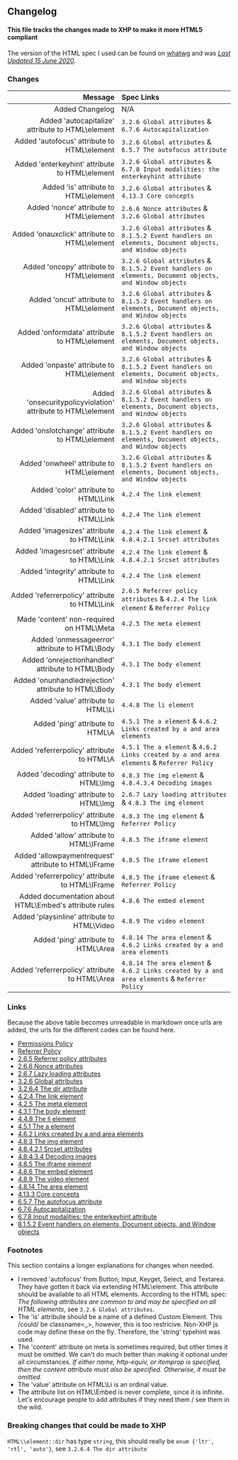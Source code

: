 ## Changelog

#### This file tracks the changes made to XHP to make it more HTML5 compliant

The version of the HTML spec I used can be found on [whatwg](https://html.spec.whatwg.org/) and was [_Last Updated 15 June 2020_](https://github.com/whatwg/html/commit/f6cbe27c88012dbf8d912fe752e3e7247ff7d3ca).

### Changes

|                                                      Message | Spec Links                                                                                             |
| -----------------------------------------------------------: | :----------------------------------------------------------------------------------------------------- |
|                                              Added Changelog | N/A                                                                                                    |
|            Added 'autocapitalize' attribute to HTML\\element | `3.2.6 Global attributes` & `6.7.6 Autocapitalization`                                                 |
|                 Added 'autofocus' attribute to HTML\\element | `3.2.6 Global attributes` & `6.5.7 The autofocus attribute`                                            |
|              Added 'enterkeyhint' attribute to HTML\\element | `3.2.6 Global attributes` & `6.7.8 Input modalities: the enterkeyhint attribute`                       |
|                        Added 'is' attribute to HTML\\element | `3.2.6 Global attributes` & `4.13.3 Core concepts`                                                     |
|                     Added 'nonce' attribute to HTML\\element | `2.6.6 Nonce attributes` & `3.2.6 Global attributes`                                                   |
|                Added 'onauxclick' attribute to HTML\\element | `3.2.6 Global attributes` & `8.1.5.2 Event handlers on elements, Document objects, and Window objects` |
|                    Added 'oncopy' attribute to HTML\\element | `3.2.6 Global attributes` & `8.1.5.2 Event handlers on elements, Document objects, and Window objects` |
|                     Added 'oncut' attribute to HTML\\element | `3.2.6 Global attributes` & `8.1.5.2 Event handlers on elements, Document objects, and Window objects` |
|                Added 'onformdata' attribute to HTML\\element | `3.2.6 Global attributes` & `8.1.5.2 Event handlers on elements, Document objects, and Window objects` |
|                   Added 'onpaste' attribute to HTML\\element | `3.2.6 Global attributes` & `8.1.5.2 Event handlers on elements, Document objects, and Window objects` |
| Added 'onsecuritypolicyviolation' attribute to HTML\\element | `3.2.6 Global attributes` & `8.1.5.2 Event handlers on elements, Document objects, and Window objects` |
|              Added 'onslotchange' attribute to HTML\\element | `3.2.6 Global attributes` & `8.1.5.2 Event handlers on elements, Document objects, and Window objects` |
|                   Added 'onwheel' attribute to HTML\\element | `3.2.6 Global attributes` & `8.1.5.2 Event handlers on elements, Document objects, and Window objects` |
|                        Added 'color' attribute to HTML\\Link | `4.2.4 The link element`                                                                               |
|                     Added 'disabled' attribute to HTML\\Link | `4.2.4 The link element`                                                                               |
|                   Added 'imagesizes' attribute to HTML\\Link | `4.2.4 The link element` & `4.8.4.2.1 Srcset attributes`                                               |
|                  Added 'imagesrcset' attribute to HTML\\Link | `4.2.4 The link element` & `4.8.4.2.1 Srcset attributes`                                               |
|                    Added 'integrity' attribute to HTML\\Link | `4.2.4 The link element`                                                                               |
|               Added 'referrerpolicy' attribute to HTML\\Link | `2.6.5 Referrer policy attributes` & `4.2.4 The link element` & `Referrer Policy`                      |
|                    Made 'content' non-required on HTML\\Meta | `4.2.5 The meta element`                                                                               |
|               Added 'onmessageerror' attribute to HTML\\Body | `4.3.1 The body element`                                                                               |
|           Added 'onrejectionhandled' attribute to HTML\\Body | `4.3.1 The body element`                                                                               |
|         Added 'onunhandledrejection' attribute to HTML\\Body | `4.3.1 The body element`                                                                               |
|                          Added 'value' attribute to HTML\\Li | `4.4.8 The li element`                                                                                 |
|                            Added 'ping' attribute to HTML\\A | `4.5.1 The a element` & `4.6.2 Links created by a and area elements`                                   |
|                  Added 'referrerpolicy' attribute to HTML\\A | `4.5.1 The a element` & `4.6.2 Links created by a and area elements` & `Referrer Policy`               |
|                      Added 'decoding' attribute to HTML\\Img | `4.8.3 The img element` & `4.8.4.3.4 Decoding images`                                                  |
|                       Added 'loading' attribute to HTML\\Img | `2.6.7 Lazy loading attributes` & `4.8.3 The img element`                                              |
|                Added 'referrerpolicy' attribute to HTML\\Img | `4.8.3 The img element` & `Referrer Policy`                                                            |
|                      Added 'allow' attribute to HTML\\IFrame | `4.8.5 The iframe element`                                                                             |
|        Added 'allowpaymentrequest' attribute to HTML\\IFrame | `4.8.5 The iframe element`                                                                             |
|             Added 'referrerpolicy' attribute to HTML\\IFrame | `4.8.5 The iframe element` & `Referrer Policy`                                                         |
|      Added documentation about HTML\\Embed's attribute rules | `4.8.6 The embed element`                                                                              |
|                 Added 'playsinline' attribute to HTML\\Video | `4.8.9 The video element`                                                                              |
|                         Added 'ping' attribute to HTML\\Area | `4.8.14 The area element` & `4.6.2 Links created by a and area elements`                               |
|               Added 'referrerpolicy' attribute to HTML\\Area | `4.8.14 The area element` & `4.6.2 Links created by a and area elements` & `Referrer Policy`           |

### Links

Because the above table becomes unreadable in markdown once urls are added, the urls for the different codes can be found here.

- [Permissions Policy](https://w3c.github.io/webappsec-feature-policy/#serialized-feature-policy)
- [Referrer Policy](https://w3c.github.io/webappsec-referrer-policy/)
- [2.6.5 Referrer policy attributes](https://html.spec.whatwg.org/#referrer-policy-attribute)
- [2.6.6 Nonce attributes](https://html.spec.whatwg.org/#nonce-attributes)
- [2.6.7 Lazy loading attributes](https://html.spec.whatwg.org/#lazy-loading-attributes)
- [3.2.6 Global attributes](https://html.spec.whatwg.org/#global-attributes)
- [3.2.6.4 The dir attribute](https://html.spec.whatwg.org/#the-dir-attribute)
- [4.2.4 The link element](https://html.spec.whatwg.org/#the-link-element)
- [4.2.5 The meta element](https://html.spec.whatwg.org/#the-meta-element)
- [4.3.1 The body element](https://html.spec.whatwg.org/#the-body-element)
- [4.4.8 The li element](https://html.spec.whatwg.org/#the-li-element)
- [4.5.1 The a element](https://html.spec.whatwg.org/#the-a-element)
- [4.6.2 Links created by a and area elements](https://html.spec.whatwg.org/#links-created-by-a-and-area-elements)
- [4.8.3 The img element](https://html.spec.whatwg.org/#the-img-element)
- [4.8.4.2.1 Srcset attributes](https://html.spec.whatwg.org/#srcset-attributes)
- [4.8.4.3.4 Decoding images](https://html.spec.whatwg.org/#decoding-images)
- [4.8.5 The iframe element](https://html.spec.whatwg.org/#the-iframe-element)
- [4.8.6 The embed element](https://html.spec.whatwg.org/#the-embed-element)
- [4.8.9 The video element](https://html.spec.whatwg.org/#the-video-element)
- [4.8.14 The area element](https://html.spec.whatwg.org/#the-area-element)
- [4.13.3 Core concepts](https://html.spec.whatwg.org/#custom-elements-core-concepts)
- [6.5.7 The autofocus attribute](https://html.spec.whatwg.org/#the-autofocus-attribute)
- [6.7.6 Autocapitalization](https://html.spec.whatwg.org/#autocapitalization)
- [6.7.8 Input modalities: the enterkeyhint attribute](https://html.spec.whatwg.org/#input-modalities:-the-enterkeyhint-attribute)
- [8.1.5.2 Event handlers on elements, Document objects, and Window objects](https://html.spec.whatwg.org/#event-handlers-on-elements,-document-objects,-and-window-objects)

### Footnotes

This section contains a longer explanations for changes when needed.

- I removed 'autofocus' from Button, Input, Keyget, Select, and Textarea. They have gotten it back via extending HTML\element. This attribute should be available to all HTML elements. According to the HTML spec: _The following attributes are common to and may be specified on all HTML elements_, see `3.2.6 Global attributes`.
- The 'is' attribute should be a name of a defined Custom Element. This /could/ be classname\<\_>, however, this is too restricive. Non-XHP js code may define these on the fly. Therefore, the 'string' typehint was used.
- The 'content' attribute on meta is sometimes required, but other times it must be omitted. We can't do much better than making it optional under all circumstances. _If either name, http-equiv, or itemprop is specified, then the content attribute must also be specified. Otherwise, it must be omitted._
- The 'value' attribute on HTML\\Li is an ordinal value.
- The attribute list on HTML\\Embed is never complete, since it is infinite. Let's encourage people to add attributes if they need them / see them in the wild.

### Breaking changes that could be made to XHP

`HTML\\element::dir` has type `string`, this should really be `enum {'ltr', 'rtl', 'auto'}`, see `3.2.6.4 The dir attribute`
